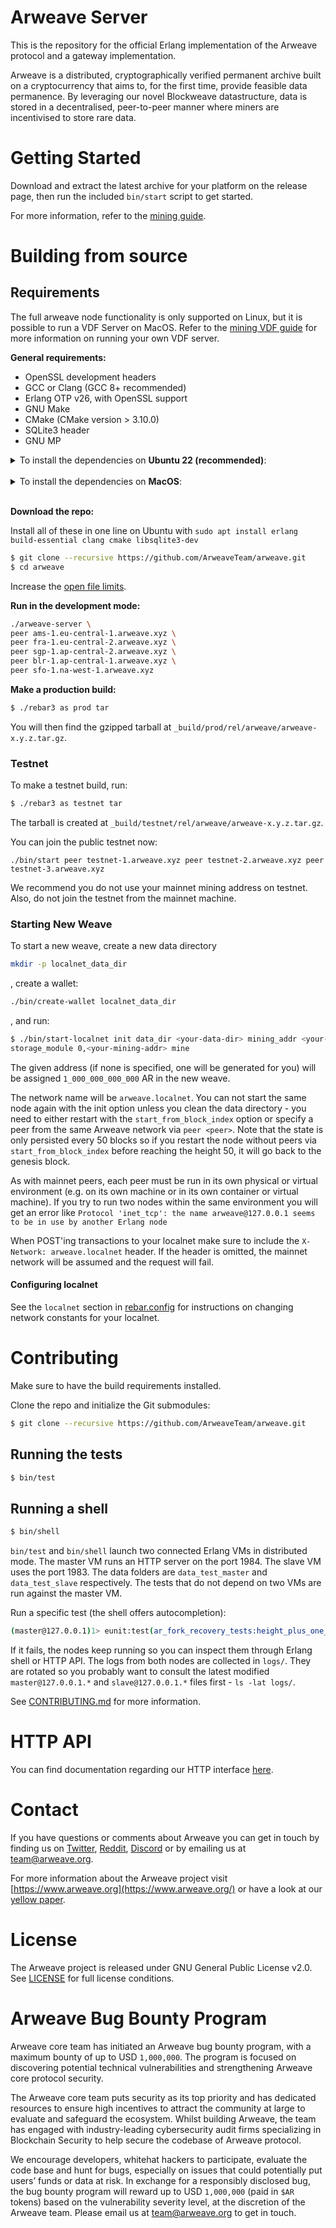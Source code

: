 # Arweave Server

This is the repository for the official Erlang implementation of the Arweave
protocol and a gateway implementation.

Arweave is a distributed, cryptographically verified permanent archive built
on a cryptocurrency that aims to, for the first time, provide feasible data
permanence. By leveraging our novel Blockweave datastructure, data is stored
in a decentralised, peer-to-peer manner where miners are incentivised to
store rare data.

# Getting Started

Download and extract the latest archive for your platform on the release
page, then run the included `bin/start` script to get started.

For more information, refer to the [mining guide](https://docs.arweave.org/info/mining/mining-guide).

# Building from source

## Requirements

The full arweave node functionality is only supported on Linux, but it is possible to run a
VDF Server on MacOS. Refer to the [mining VDF guide](https://docs.arweave.org/developers/mining/vdf)
for more information on running your own VDF server.

**General requirements:**
- OpenSSL development headers
- GCC or Clang (GCC 8+ recommended)
- Erlang OTP v26, with OpenSSL support
- GNU Make
- CMake (CMake version > 3.10.0)
- SQLite3 header
- GNU MP

<details>
  <summary>To install the dependencies on <b>Ubuntu 22 (recommended)</b>:</summary>
  </br>

  Erlang R26 is now required, Erlang R24 is outdated. Unfortunately, Ubuntu 22.04
  does not support natively Erlang R26, a PPA repository is then required. The
  RabbitMQ Team is maintaining this release for all Ubuntu version:

  ```sh
  # add rabbitmq ppa repository
  sudo add-apt-repository ppa:rabbitmq/rabbitmq-erlang-26
  sudo apt update

  # install required packages
  sudo apt install erlang libssl-dev libgmp-dev libsqlite3-dev make cmake gcc g++
  ```

  On some systems you might need to install `libncurses-dev`.
</details>
</br>
<details>
  <summary>To install the dependencies on <b>MacOS</b>:</summary>  
  </br>

  1. Install [Homebrew](https://brew.sh/)
  2. Install dependencies
  ```sh
  brew install gmp erlang@26 cmake pkg-config
  ```
  3. Homebrew may ask you to update your `LDFLAGS` for erlang: don't. You should however
  update your `PATH` as requested.

  **Notes:** 
  1. This process has only been tested on a fresh install of MacOS Ventura running on a Mac Mini M2. It may or may not work on other configurations.
  2. We have not validated mining or packing on MacOS, but as of May, 2024 the M2 provides the fastest known VDF implementation and so makes a good candidate for [VDF Servers](https://docs.arweave.org/developers/mining/vdf).

</details>
</br>


**Download the repo:**

Install all of these in one line on Ubuntu with `sudo apt install erlang build-essential clang cmake libsqlite3-dev`

```sh
$ git clone --recursive https://github.com/ArweaveTeam/arweave.git
$ cd arweave
```

Increase the [open file
limits](https://docs.arweave.org/info/mining/mining-guide#preparation-file-descriptors-limit).

**Run in the development mode:**

```sh
./arweave-server \
peer ams-1.eu-central-1.arweave.xyz \
peer fra-1.eu-central-2.arweave.xyz \
peer sgp-1.ap-central-2.arweave.xyz \
peer blr-1.ap-central-1.arweave.xyz \
peer sfo-1.na-west-1.arweave.xyz
```

**Make a production build:**

```sh
$ ./rebar3 as prod tar
```

You will then find the gzipped tarball at `_build/prod/rel/arweave/arweave-x.y.z.tar.gz`.

### Testnet

To make a testnet build, run:

```sh
$ ./rebar3 as testnet tar
```

The tarball is created at `_build/testnet/rel/arweave/arweave-x.y.z.tar.gz`.

You can join the public testnet now:

```
./bin/start peer testnet-1.arweave.xyz peer testnet-2.arweave.xyz peer testnet-3.arweave.xyz
```

We recommend you do not use your mainnet mining address on testnet. Also, do not join the
testnet from the mainnet machine.

### Starting New Weave

To start a new weave, create a new data directory

```sh
mkdir -p localnet_data_dir
```
,
create a wallet:

```sh
./bin/create-wallet localnet_data_dir
```
,
and run:

```sh
$ ./bin/start-localnet init data_dir <your-data-dir> mining_addr <your-mining-addr>
storage_module 0,<your-mining-addr> mine
```

The given address (if none is specified, one will be generated for you) will be assigned
`1_000_000_000_000` AR in the new weave.

The network name will be `arweave.localnet`. You can not start the same node again with the
init option unless you clean the data directory - you need to either restart with the
`start_from_block_index` option or specify a peer from the same Arweave network via
`peer <peer>`. Note that the state is only persisted every 50 blocks so if you
restart the node without peers via `start_from_block_index` before reaching the height 50,
it will go back to the genesis block.

As with mainnet peers, each peer must be run in its own physical or virtual environment (e.g. on its own machine or in its own container or virtual machine). If you try to run two nodes within the same environment you will get an error like `Protocol 'inet_tcp': the name arweave@127.0.0.1 seems to be in use by another Erlang node`

When POST'ing transactions to your localnet make sure to include the `X-Network: arweave.localnet` header. If the header is omitted, the mainnet network will be assumed and the request will fail.

#### Configuring localnet

See the `localnet` section in [rebar.config](rebar.config) for instructions on changing
network constants for your localnet.

# Contributing

Make sure to have the build requirements installed.

Clone the repo and initialize the Git submodules:

```sh
$ git clone --recursive https://github.com/ArweaveTeam/arweave.git
```

## Running the tests

```sh
$ bin/test
```

## Running a shell

```sh
$ bin/shell
```

`bin/test` and `bin/shell` launch two connected Erlang VMs in distributed mode. The master VM runs an HTTP server on the port 1984. The slave VM uses the port 1983. The data folders are `data_test_master` and `data_test_slave` respectively. The tests that do not depend on two VMs are run against the master VM.

Run a specific test (the shell offers autocompletion):

```sh
(master@127.0.0.1)1> eunit:test(ar_fork_recovery_tests:height_plus_one_fork_recovery_test_()).
```

If it fails, the nodes keep running so you can inspect them through Erlang shell or HTTP API.
The logs from both nodes are collected in `logs/`. They are rotated so you probably want to
consult the latest modified `master@127.0.0.1.*` and `slave@127.0.0.1.*` files first - `ls -lat
logs/`.

See [CONTRIBUTING.md](CONTRIBUTING.md) for more information.

# HTTP API

You can find documentation regarding our HTTP interface [here](http_iface_docs.md).

# Contact

If you have questions or comments about Arweave you can get in touch by
finding us on [Twitter](https://twitter.com/ArweaveTeam/), [Reddit](https://www.reddit.com/r/arweave), [Discord](https://discord.gg/DjAFMJc) or by
emailing us at team@arweave.org.


For more information about the Arweave project visit [https://www.arweave.org](https://www.arweave.org/)
or have a look at our [yellow paper](https://yellow-paper.arweave.dev).

# License

The Arweave project is released under GNU General Public License v2.0.
See [LICENSE](LICENSE.md) for full license conditions.

# Arweave Bug Bounty Program

Arweave core team has initiated an Arweave bug bounty program, with a maximum bounty of up to USD `1,000,000`. The program is focused on discovering potential technical vulnerabilities and strengthening Arweave core protocol security.

The Arweave core team puts security as its top priority and has dedicated resources to ensure high incentives to attract the community at large to evaluate and safeguard the ecosystem. Whilst building Arweave, the team has engaged with industry-leading cybersecurity audit firms specializing in Blockchain Security to help secure the codebase of Arweave protocol.

We encourage developers, whitehat hackers to participate, evaluate the code base and hunt for bugs, especially on issues that could potentially put users’ funds or data at risk. In exchange for a responsibly disclosed bug, the bug bounty program will reward up to USD `1,000,000` (paid in `$AR` tokens) based on the vulnerability severity level, at the discretion of the Arweave team. Please email us at team@arweave.org to get in touch.

